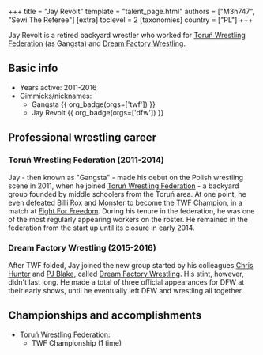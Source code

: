 +++
title = "Jay Revolt"
template = "talent_page.html"
authors = ["M3n747", "Sewi The Referee"]
[extra]
toclevel = 2
[taxonomies]
country = ["PL"]
+++

Jay Revolt is a retired backyard wrestler who worked for [Toruń Wrestling Federation](@/o/twf.md) (as Gangsta) and [Dream Factory Wrestling](@/o/dfw.md).

## Basic info

* Years active: 2011-2016
* Gimmicks/nicknames:
  - Gangsta {{ org_badge(orgs=['twf']) }}
  - Jay Revolt {{ org_badge(orgs=['dfw']) }}
 
## Professional wrestling career

### Toruń Wrestling Federation (2011-2014)

Jay - then known as "Gangsta" - made his debut on the Polish wrestling scene in 2011, when he joined [Toruń Wrestling Federation](@/o/twf.md) - a backyard group founded by middle schoolers from the Toruń area.
At one point, he even defeated [Billi Rox](@/w/corin-mear.md) and [Monster](@/w/chris-hunter.md) to become the TWF Champion, in a match at [Fight For Freedom](@/e/twf/2012-03-28-twf-fight-for-freedom.md).
During his tenure in the federation, he was one of the most regularly appearing workers on the roster. He remained in the federation from the start up until its closure in early 2014.

### Dream Factory Wrestling (2015-2016)

After TWF folded, Jay joined the new group started by his colleagues [Chris Hunter](@/w/chris-hunter.md) and [PJ Blake](@/w/pj-blake.md), called [Dream Factory Wrestling](@/o/dfw.md). His stint, however, didn't last long. He made a total of three official appearances for DFW at their early shows, until he eventually left DFW and wrestling all together.

## Championships and accomplishments

* [Toruń Wrestling Federation](@/o/twf.md):
  - TWF Championship (1 time)
